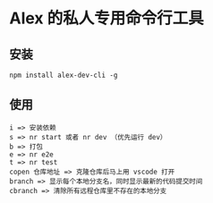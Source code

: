 # Alex 的私人专用命令行工具

## 安装
```shell
npm install alex-dev-cli -g
```


## 使用

```shell
i => 安装依赖
s => nr start 或者 nr dev （优先运行 dev）
b => 打包
e => nr e2e
t => nr test
copen 仓库地址 => 克隆仓库后马上用 vscode 打开
branch => 显示每个本地分支名，同时显示最新的代码提交时间
cbranch => 清除所有远程仓库里不存在的本地分支
```


